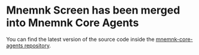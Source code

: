 # Mnemnk Screen has been merged into Mnemnk Core Agents

You can find the latest version of the source code inside the [mnemnk-core-agents repository](https://github.com/mnemnk/mnemnk-core-agents).

